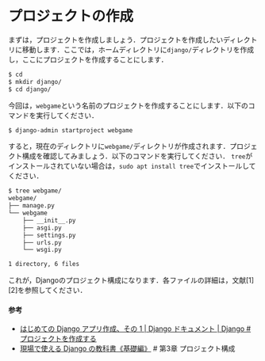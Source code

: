 # プロジェクトの作成

まずは，プロジェクトを作成しましょう．プロジェクトを作成したいディレクトリに移動します．ここでは，ホームディレクトリに`django/`ディレクトリを作成し，ここにプロジェクトを作成することにします．

```bash
$ cd
$ mkdir django/
$ cd django/
```

今回は，`webgame`という名前のプロジェクトを作成することにします．以下のコマンドを実行してください．

```bash
$ django-admin startproject webgame
```

すると，現在のディレクトリに`webgame/`ディレクトリが作成されます．プロジェクト構成を確認してみましょう．以下のコマンドを実行してください．
`tree`がインストールされていない場合は，`sudo apt install tree`でインストールしてください．

```bash
$ tree webgame/
webgame/
├── manage.py
└── webgame
    ├── __init__.py
    ├── asgi.py
    ├── settings.py
    ├── urls.py
    └── wsgi.py

1 directory, 6 files
```

これが，Djangoのプロジェクト構成になります．各ファイルの詳細は，文献[1][2]を参照してください．

#### 参考
- [はじめての Django アプリ作成、その 1 | Django ドキュメント | Django # プロジェクトを作成する](https://docs.djangoproject.com/ja/3.2/intro/tutorial01/#creating-a-project)
- [現場で使える Django の教科書《基礎編》](https://www.amazon.co.jp/gp/product/4802094744/ref=as_li_tl?ie=UTF8&camp=247&creative=1211&creativeASIN=4802094744&linkCode=as2&tag=kntoku-22&linkId=fc90e21deb229a857829bf598409e259) # 第3章 プロジェクト構成
